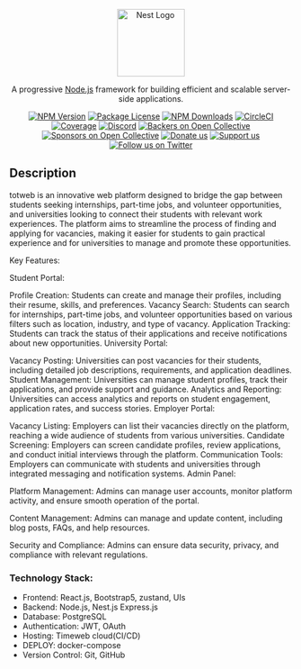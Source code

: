<p align="center">
  <a href="http://nestjs.com/" target="blank"><img src="https://nestjs.com/img/logo-small.svg" width="120" alt="Nest Logo" /></a>
</p>

[circleci-image]: https://img.shields.io/circleci/build/github/nestjs/nest/master?token=abc123def456
[circleci-url]: https://circleci.com/gh/nestjs/nest

  <p align="center">A progressive <a href="http://nodejs.org" target="_blank">Node.js</a> framework for building efficient and scalable server-side applications.</p>
    <p align="center">
<a href="https://www.npmjs.com/~nestjscore" target="_blank"><img src="https://img.shields.io/npm/v/@nestjs/core.svg" alt="NPM Version" /></a>
<a href="https://www.npmjs.com/~nestjscore" target="_blank"><img src="https://img.shields.io/npm/l/@nestjs/core.svg" alt="Package License" /></a>
<a href="https://www.npmjs.com/~nestjscore" target="_blank"><img src="https://img.shields.io/npm/dm/@nestjs/common.svg" alt="NPM Downloads" /></a>
<a href="https://circleci.com/gh/nestjs/nest" target="_blank"><img src="https://img.shields.io/circleci/build/github/nestjs/nest/master" alt="CircleCI" /></a>
<a href="https://coveralls.io/github/nestjs/nest?branch=master" target="_blank"><img src="https://coveralls.io/repos/github/nestjs/nest/badge.svg?branch=master#9" alt="Coverage" /></a>
<a href="https://discord.gg/G7Qnnhy" target="_blank"><img src="https://img.shields.io/badge/discord-online-brightgreen.svg" alt="Discord"/></a>
<a href="https://opencollective.com/nest#backer" target="_blank"><img src="https://opencollective.com/nest/backers/badge.svg" alt="Backers on Open Collective" /></a>
<a href="https://opencollective.com/nest#sponsor" target="_blank"><img src="https://opencollective.com/nest/sponsors/badge.svg" alt="Sponsors on Open Collective" /></a>
  <a href="https://paypal.me/kamilmysliwiec" target="_blank"><img src="https://img.shields.io/badge/Donate-PayPal-ff3f59.svg" alt="Donate us"/></a>
    <a href="https://opencollective.com/nest#sponsor"  target="_blank"><img src="https://img.shields.io/badge/Support%20us-Open%20Collective-41B883.svg" alt="Support us"></a>
  <a href="https://twitter.com/nestframework" target="_blank"><img src="https://img.shields.io/twitter/follow/nestframework.svg?style=social&label=Follow" alt="Follow us on Twitter"></a>
</p>
  <!--[![Backers on Open Collective](https://opencollective.com/nest/backers/badge.svg)](https://opencollective.com/nest#backer)
  [![Sponsors on Open Collective](https://opencollective.com/nest/sponsors/badge.svg)](https://opencollective.com/nest#sponsor)-->

## Description

totweb is an innovative web platform designed to bridge the gap between students seeking internships, part-time jobs, and volunteer opportunities, and universities looking to connect their students with relevant work experiences. The platform aims to streamline the process of finding and applying for vacancies, making it easier for students to gain practical experience and for universities to manage and promote these opportunities.

Key Features:

Student Portal:

  Profile Creation: Students can create and manage their profiles, including their resume, skills, and preferences.
    Vacancy Search: Students can search for internships, part-time jobs, and volunteer opportunities based on various filters such as location, industry, and type of vacancy.
    Application Tracking: Students can track the status of their applications and receive notifications about new opportunities.
University Portal:

  Vacancy Posting: Universities can post vacancies for their students, including detailed job descriptions, requirements, and application deadlines.
    Student Management: Universities can manage student profiles, track their applications, and provide support and guidance.
    Analytics and Reporting: Universities can access analytics and reports on student engagement, application rates, and success stories.
Employer Portal:

  Vacancy Listing: Employers can list their vacancies directly on the platform, reaching a wide audience of students from various universities.
    Candidate Screening: Employers can screen candidate profiles, review applications, and conduct initial interviews through the platform.
    Communication Tools: Employers can communicate with students and universities through integrated messaging and notification systems.
  Admin Panel:

  Platform Management: Admins can manage user accounts, monitor platform activity, and ensure smooth operation of the portal.

  Content Management: Admins can manage and update content, including blog posts, FAQs, and help resources.
  
  Security and Compliance: Admins can ensure data security, privacy, and compliance with relevant regulations.

<h3>Technology Stack:</h3>
  <ul>
    <li>Frontend: React.js, Bootstrap5, zustand, UIs</li>
    <li>Backend: Node.js, Nest.js Express.js</li>
    <li>Database: PostgreSQL</li>
    <li>Authentication: JWT, OAuth</li>
    <li>Hosting: Timeweb cloud(CI/CD)</li>
    <li>DEPLOY: docker-compose</li>
    <li>Version Control: Git, GitHub</li>
  </ul>
